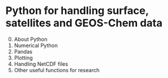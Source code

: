 # Python for handling surface, satellites and GEOS-Chem data

0. About Python
1. Numerical Python
2. Pandas
3. Plotting
4. Handling NetCDF files
5. Other useful functions for research
